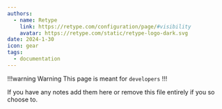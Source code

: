 ```yaml
---
authors: 
  - name: Retype
    link: https://retype.com/configuration/page/#visibility
    avatar: https://retype.com/static/retype-logo-dark.svg
date: 2024-1-30
icon: gear
tags:
  - documentation
---
```


!!!warning Warning
This page is meant for `developers`
!!!

If you have any notes add them here or remove this file entirely if you so choose to.